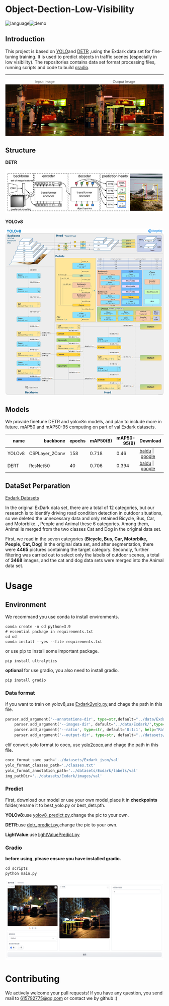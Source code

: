 # Object-Dection-Low-Visibility


![language](https://img.shields.io/badge/language-python-blue)![demo](https://img.shields.io/badge/demo-gradio-yellow)



## Introduction

This project is based on [YOLO](https://github.com/ultralytics/ultralytics?tab=readme-ov-file)and [DETR](https://github.com/facebookresearch/detr) ,using  the Exdark data set for fine-tuning training. It is used to predict objects in traffic scenes (especially in low visibility). The repositories contains data set format processing files, running scripts and code to build [gradio](https://github.com/gradio-app/gradio).

****

![](./scripts/example_images/contract.png)

## Structure

**DETR**

![DETR](./scripts/example_images/DETR.png)

**YOLOv8**

![](./scripts/example_images/yolov8.jpeg)



## Models

We provide finetune DETR and yolov8n models, and plan to include more in future.
mAP50 and mAP50-95 computing on part of val Exdark datasets.

<table>
  <thead>
    <tr style="text-align: right;">
      <th>name</th>
      <th>backbone</th>
      <th>epochs</th>
      <th>mAP50(B)</th>
      <th>mAP50-95(B)</th>
      <th>Download</th>
      <th>size</th>
    </tr>
  </thead>
  <tbody>
    <tr>
      <td>YOLOv8</td>
      <td>CSPLayer_2Conv</td>
      <td>158</td>
      <td>0.718</td>
      <td>0.46</td>
      <td><a href="https://pan.baidu.com/s/1t5CTDUvvdEZBXc_f6ROFmw?pwd=v3vx ">baidu</a>&nbsp;|&nbsp;<a href="https://drive.google.com/file/d/1IemApstuHSndT6GugK0Wdq6lUMJq46gX/view">google</a></td>
      <td>5.96Mb</td>
           <tr>
      <td>DERT</td>
      <td>ResNet50</td>
      <td>40</td>
      <td>0.706</td>
      <td>0.394</td>
      <td><a href="https://pan.baidu.com/s/17pmrh4fo7UDCX4zyI7egdw?pwd=w8jg ">baidu</a>&nbsp;|&nbsp;<a href="https://drive.google.com/file/d/1jJNxdWadHs6WEwW8vraBcFHFMv7qeNss/view?usp=drive_link">google</a></td>
      <td>474Mb</td>
  </tbody>
</table>



## DataSet Perparation

[Exdark Datasets](https://github.com/cs-chan/Exclusively-Dark-Image-Dataset)

In the original ExDark data set, there are a total of 12 categories, but our research is to identify driving road condition detection in outdoor situations, so we deleted the unnecessary data and only retained Bicycle, Bus, Car, and Motorbike. , People and Animal these 6 categories. Among them, Animal is merged from the two classes Cat and Dog in the original data set.

First, we read in the seven categories (**Bicycle, Bus, Car, Motorbike, People, Cat, Dog**) in the original data set, and after segmentation, there were **4465** pictures containing the target category. Secondly, further filtering was carried out to select only the labels of outdoor scenes, a total of **3468** images, and the cat and dog data sets were merged into the Animal data set.



# Usage

## Environment

We recommand you use conda to install environments.

```shell
conda create -n od python=3.9
# essential package in requirements.txt
cd od
conda install --yes --file requirements.txt
```



or use pip to install some important package.

```shell
pip install ultralytics
```



**optional** 
for use gradio, you also need to install gradio.

```shell
pip install gradio
```



### Data format

if you want to train on yolov8,use [Exdark2yolo.py](./scripts/Exdark2yolo.py),and chage the path in this file.

```python
parser.add_argument('--annotations-dir', type=str,default="../data/Exdark_Annno/" , help="ExDark annotations directory.")
    parser.add_argument('--images-dir', default='../data/Exdark/',type=str, help="ExDark images directory.")
    parser.add_argument('--ratio', type=str, default='8:1:1', help="Ratio between train/test/val, default 8:1:1.")
    parser.add_argument('--output-dir', type=str, default="../datasets/Exdark", help="Images and converted YOLO annotations output directory.")              
```

elif convert yolo format to coco, use [yolo2coco](./scripts/Exdark2yolo.py),and chage the path in this file.

```python
coco_format_save_path='../datasets/Exdark_json/val'    
yolo_format_classes_path='./classes.txt'
yolo_format_annotation_path='../datasets/Exdark/labels/val'     
img_pathDir='../datasets/Exdark/images/val'         
```



### Predict

First, download our model or use your own model,place it in **checkpoints** folder,rename it to best_yolo.py or best_detr.pth.

**YOLOv8**:use [yolov8_predict.py](./scripts/yolov8_predict.py),change the pic to your own.

**DETR**:use [detr_predict.py](./scripts/detr_predict.py),change the pic to your own.

**LightValue**:use [lightValuePredict.py](./scripts/lightValuePredict.py)



### Gradio

**before using, please ensure you have installed gradio.**

```
cd scripts
python main.py
```

![gradio](./scripts/example_images/gradio.png)

# Contributing

We actively welcome your pull requests! If you have any question, you send mail to 615792775@qq.com or contact we by github :)
